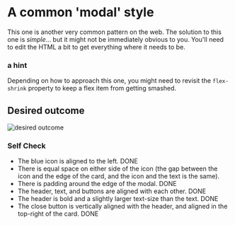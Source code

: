 # A common 'modal' style
This one is another very common pattern on the web. The solution to this one is _simple_... but it might not be immediately obvious to you. You'll need to edit the HTML a bit to get everything where it needs to be.

### a hint
Depending on how to approach this one, you might need to revisit the `flex-shrink` property to keep a flex item from getting smashed.

## Desired outcome

![desired outcome](./desired-outcome.png)

### Self Check

- The blue icon is aligned to the left. DONE
- There is equal space on either side of the icon (the gap between the icon and the edge of the card, and the icon and the text is the same). 
- There is padding around the edge of the modal. DONE
- The header, text, and buttons are aligned with each other. DONE
- The header is bold and a slightly larger text-size than the text. DONE
- The close button is vertically aligned with the header, and aligned in the top-right of the card. DONE